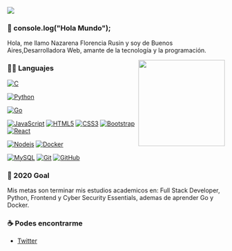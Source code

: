 ![](https://github.com/hebertdev1/hebertdev1/blob/master/javascript.gif)

### 👋 console.log("Hola Mundo");
Hola, me llamo Nazarena Florencia Rusin y soy de Buenos Aires,Desarrolladora Web, amante de la tecnología y la programación.

<img align='right' src='https://user-images.githubusercontent.com/5713670/87202985-820dcb80-c2b6-11ea-9f56-7ec461c497c3.gif' width='200"'>

### 👨‍💻 Languajes
[![C](https://img.shields.io/badge/-A8B9CC?style=flat&logo=c&logoColor=white&link=https://github.com/rusinnazarena)](https://github.com/rusinnazarena) 

[![Python](https://img.shields.io/badge/-Python-black?style=flat&logo=python&link=https://github.com/rusinnazarena)](https://github.com/rusinnazarena) 

[![Go](https://img.shields.io/badge/-Go-black?style=flat&logo=go&link=https://github.com/rusinnazarena)](https://github.com/rusinnazarena) 


[![JavaScript](https://img.shields.io/badge/-JavaScript-black?style=flat&logo=javascript&link=https://github.com/rusinnazarena)](https://github.com/rusinnazarena) 
[![HTML5](https://img.shields.io/badge/-HTML5-E34F26?style=flat&logo=html5&logoColor=white&link=https://github.com/rusinnazarena)](https://github.com/rusinnazarena) 
[![CSS3](https://img.shields.io/badge/-CSS3-1572B6?style=flat&logo=css3&link=https://github.com/rusinnazarena)](https://github.com/rusinnazarena) 
[![Bootstrap](https://img.shields.io/badge/-Bootstrap-563D7C?style=flat&logo=bootstrap&link=https://github.com/rusinnazarena)](https://github.com/rusinnazarena) 
[![React](https://img.shields.io/badge/-React-black?style=flat&logo=react&link=https://github.com/rusinnazarena)](https://github.com/rusinnazarena) 


[![Nodejs](https://img.shields.io/badge/-Nodejs-black?style=flat&logo=Node.js&link=https://github.com/rusinnazarena)](https://github.com/rusinnazarena) 
[![Docker](https://img.shields.io/badge/-Docker-black?style=flat&logo=docker&link=https://github.com/rusinnazarena)](https://github.com/rusinnazarena) 

[![MySQL](https://img.shields.io/badge/-MySQL-black?style=flat&logo=mysql&link=https://github.com/rusinnazarena)](https://github.com/rusinnazarena)
[![Git](https://img.shields.io/badge/-Git-black?style=flat&logo=git&link=https://github.com/rusinnazarena)](https://github.com/rusinnazarena) 
[![GitHub](https://img.shields.io/badge/-GitHub-181717?style=flat&logo=github&link=https://github.com/rusinnazarena)](https://github.com/rusinnazarena)


### 🔭 2020 Goal
Mis metas son terminar mis estudios academicos en: Full Stack Developer, Python, Frontend y Cyber Security Essentials, ademas de aprender Go y Docker.


### ☕ Podes encontrarme
- [Twitter](https://twitter.com/nazafr30)
